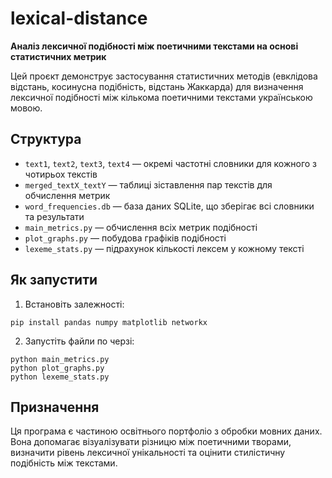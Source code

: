 # lexical-distance

**Аналіз лексичної подібності між поетичними текстами на основі статистичних метрик**

Цей проєкт демонструє застосування статистичних методів (евклідова відстань, косинусна подібність, відстань Жаккарда) для визначення лексичної подібності між кількома поетичними текстами українською мовою.

## Структура

- `text1`, `text2`, `text3`, `text4` — окремі частотні словники для кожного з чотирьох текстів
- `merged_textX_textY` — таблиці зіставлення пар текстів для обчислення метрик
- `word_frequencies.db` — база даних SQLite, що зберігає всі словники та результати
- `main_metrics.py` — обчислення всіх метрик подібності
- `plot_graphs.py` — побудова графіків подібності
- `lexeme_stats.py` — підрахунок кількості лексем у кожному тексті

## Як запустити

1. Встановіть залежності:
```
pip install pandas numpy matplotlib networkx
```

2. Запустіть файли по черзі:
```
python main_metrics.py
python plot_graphs.py
python lexeme_stats.py
```

## Призначення

Ця програма є частиною освітнього портфоліо з обробки мовних даних. Вона допомагає візуалізувати різницю між поетичними творами, визначити рівень лексичної унікальності та оцінити стилістичну подібність між текстами.

